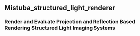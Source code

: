 ## Mistuba_structured_light_renderer
### Render and Evaluate Projection and Reflection Based Rendering Structured Light Imaging Systems


